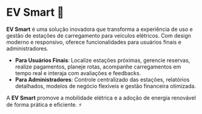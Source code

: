 # EV Smart 🔋

**EV Smart** é uma solução inovadora que transforma a experiência de uso e gestão de estações de carregamento para veículos elétricos. Com design moderno e responsivo, oferece funcionalidades para usuários finais e administradores.

- **Para Usuários Finais**: Localize estações próximas, gerencie reservas, realize pagamentos, planeje rotas, acompanhe carregamentos em tempo real e interaja com avaliações e feedbacks.
- **Para Administradores**: Controle centralizado das estações, relatórios detalhados, modelos de negócio flexíveis e gestão financeira otimizada.

A **EV Smart** promove a mobilidade elétrica e a adoção de energia renovável de forma prática e eficiente. ⚡
